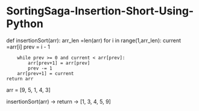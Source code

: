 # SortingSaga-Insertion-Short-Using-Python


def insertionSort(arr):
    arr_len =len(arr)
    for i in range(1,arr_len):
        current =arr[i]
        prev = i - 1
        
        while prev >= 0 and current < arr[prev]:
            arr[prev+1] = arr[prev]
            prev -= 1
        arr[prev+1] = current
    return arr

arr = [9, 5, 1, 4, 3]

insertionSort(arr) -> return -> [1, 3, 4, 5, 9]

